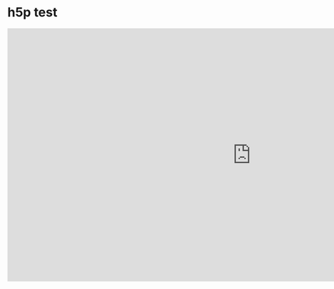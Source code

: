# h5p test


<iframe src="https://h5p.org/h5p/embed/267089" width="1090" height="569" frameborder="0" allowfullscreen="allowfullscreen" allow="geolocation *; microphone *; camera *; midi *; encrypted-media *" title="[DialogCards] train irregular verbs (german &gt; english)"></iframe>